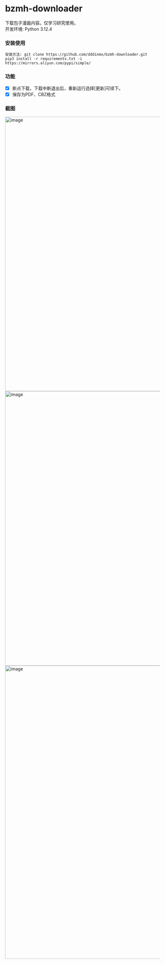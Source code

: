 # bzmh-downloader
下载包子漫画内容。仅学习研究使用。  
开发环境: Python 3.12.4

### 安装使用  
``安装方法: git clone https://github.com/dddinmx/bzmh-downloader.git``  
``pip3 install -r requirements.txt -i https://mirrors.aliyun.com/pypi/simple/``

### 功能  
- [x] 断点下载，下载中断退出后，重新运行选择[更新]可续下。  
- [x] 保存为PDF、CBZ格式

### 截图
<img width="890" alt="image" src="https://github.com/user-attachments/assets/4c9e2628-4558-4b79-8534-5bca6248fc20" />  
<img width="890" alt="image" src="https://github.com/user-attachments/assets/79b78042-ef2f-4b0e-bd75-4aaca63a371c" />  
<img width="951" alt="image" src="https://github.com/user-attachments/assets/b6773b77-76e9-4922-b7c9-7d5a271d0704" />





